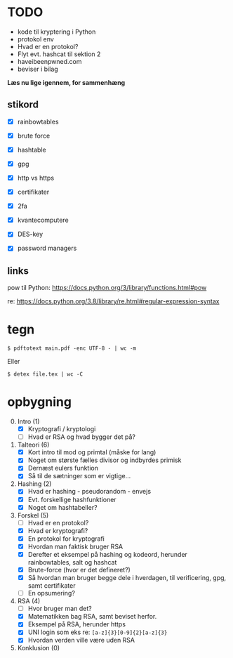 # TODO
* kode til kryptering i Python
* protokol env
* Hvad er en protokol?
* Flyt evt. hashcat til sektion 2
* haveibeenpwned.com
* beviser i bilag

**Læs nu lige igennem, for sammenhæng**

## stikord
- [x] rainbowtables
- [x] brute force
- [x] hashtable
- [x] gpg
- [x] http vs https
- [x] certifikater
- [x] 2fa
- [x] kvantecomputere
- [x] DES-key
- [x] password managers


## links

pow til Python: https://docs.python.org/3/library/functions.html#pow

re: https://docs.python.org/3.8/library/re.html#regular-expression-syntax


# tegn
```
$ pdftotext main.pdf -enc UTF-8 - | wc -m
```
Eller
```
$ detex file.tex | wc -C
```


# opbygning

0. Intro (1)
    - [x] Kryptografi / kryptologi
    - [ ] Hvad er RSA og hvad bygger det på?

1. Talteori (6)
    - [x] Kort intro til mod og primtal (måske for lang)
    - [x] Noget om største fælles divisor og indbyrdes primisk
    - [x] Dernæst eulers funktion
    - [x] Så til de sætninger som er vigtige...

2. Hashing (2)
    - [x] Hvad er hashing - pseudorandom - envejs
    - [x] Evt. forskellige hashfunktioner
    - [x] Noget om hashtabeller?

3. Forskel (5)
    - [ ] Hvad er en protokol?
    - [x] Hvad er kryptografi?
    - [x] En protokol for kryptografi
    - [x] Hvordan man faktisk bruger RSA
    - [x] Derefter et eksempel på hashing og kodeord, herunder rainbowtables, salt og hashcat
    - [x] Brute-force (hvor er det defineret?)
    - [x] Så hvordan man bruger begge dele i hverdagen, til verificering, gpg, samt certifikater
    - [ ] En opsumering?

4. RSA (4)
    - [ ] Hvor bruger man det?
    - [x] Matematikken bag RSA, samt beviset herfor.
    - [x] Eksempel på RSA, herunder https
    - [x] UNI login som eks re: `[a-z]{3}[0-9]{2}[a-z]{3}`
    - [x] Hvordan verden ville være uden RSA

5. Konklusion (0)
